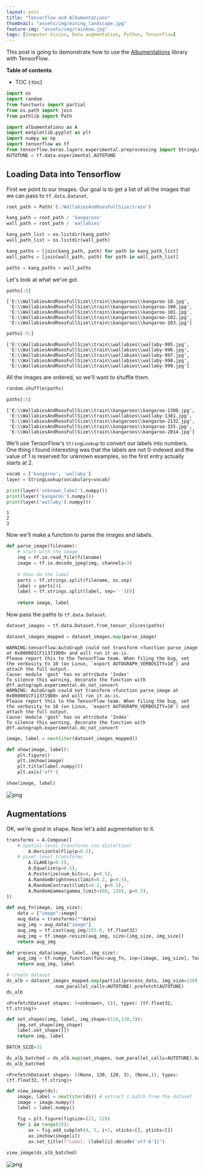 ```yaml
---
layout: post
title: "Tensorflow and Albumentations"
thumbnail: "assets/img/mining_landscape.jpg"
feature-img: "assets/img/rainbow.jpg"
tags: [Computer Vision, Data augmentation, Python, TensorFlow]
---
```


This post is going to demonstrate how to use the [Albumentations](https://albumentations.ai/) library with TensorFlow.

<b>Table of contents</b>
* TOC
{:toc}


```python
import os
import random
from functools import partial
from os.path import join
from pathlib import Path

import albumentations as A
import matplotlib.pyplot as plt
import numpy as np
import tensorflow as tf
from tensorflow.keras.layers.experimental.preprocessing import StringLookup
AUTOTUNE = tf.data.experimental.AUTOTUNE
```

## Loading Data into Tensorflow

First we point to our images. Our goal is to get a list of all the images that we can pass to `tf.data.Dataset`.


```python
root_path = Path('E:/WallabiesAndRoosFullSize/train')
```


```python
kang_path = root_path / 'kangaroos'
wall_path = root_path / 'wallabies'
```


```python
kang_path_list = os.listdir(kang_path)
wall_path_list = os.listdir(wall_path)
```


```python
kang_paths = [join(kang_path, path) for path in kang_path_list]
wall_paths = [join(wall_path, path) for path in wall_path_list]
```


```python
paths = kang_paths + wall_paths
```

Let's look at what we've got


```python
paths[:5]
```




    ['E:\\WallabiesAndRoosFullSize\\train\\kangaroos\\kangaroo-10.jpg',
     'E:\\WallabiesAndRoosFullSize\\train\\kangaroos\\kangaroo-100.jpg',
     'E:\\WallabiesAndRoosFullSize\\train\\kangaroos\\kangaroo-101.jpg',
     'E:\\WallabiesAndRoosFullSize\\train\\kangaroos\\kangaroo-102.jpg',
     'E:\\WallabiesAndRoosFullSize\\train\\kangaroos\\kangaroo-103.jpg']




```python
paths[-5:]
```




    ['E:\\WallabiesAndRoosFullSize\\train\\wallabies\\wallaby-995.jpg',
     'E:\\WallabiesAndRoosFullSize\\train\\wallabies\\wallaby-996.jpg',
     'E:\\WallabiesAndRoosFullSize\\train\\wallabies\\wallaby-997.jpg',
     'E:\\WallabiesAndRoosFullSize\\train\\wallabies\\wallaby-998.jpg',
     'E:\\WallabiesAndRoosFullSize\\train\\wallabies\\wallaby-999.jpg']



All the images are ordered, so we'll want to shuffle them.


```python
random.shuffle(paths)
```


```python
paths[:5]
```




    ['E:\\WallabiesAndRoosFullSize\\train\\kangaroos\\kangaroo-1308.jpg',
     'E:\\WallabiesAndRoosFullSize\\train\\wallabies\\wallaby-1381.jpg',
     'E:\\WallabiesAndRoosFullSize\\train\\kangaroos\\kangaroo-2132.jpg',
     'E:\\WallabiesAndRoosFullSize\\train\\kangaroos\\kangaroo-155.jpg',
     'E:\\WallabiesAndRoosFullSize\\train\\kangaroos\\kangaroo-2014.jpg']



We'll use TensorFlow's `StringLookup` to convert our labels into numbers. One thing I found interesting was that the labels are not 0-indexed and the value of 1 is reserved for unknown examples, so the first entry actually starts at 2.


```python
vocab = ['kangaroo', 'wallaby']
layer = StringLookup(vocabulary=vocab)
```


```python
print(layer('unknown_label').numpy())
print(layer('kangaroo').numpy())
print(layer('wallaby').numpy())
```

    1
    2
    3
    

Now we'll make a function to parse the images and labels.


```python
def parse_image(filename):
    # start with the image
    img = tf.io.read_file(filename)
    image = tf.io.decode_jpeg(img, channels=3)
    
    # then do the label
    parts = tf.strings.split(filename, os.sep)
    label = parts[4]
    label = tf.strings.split(label, sep='-')[0]
        
    return image, label
```

Now pass the paths to `tf.data.Dataset`.


```python
dataset_images = tf.data.Dataset.from_tensor_slices(paths)
```


```python
dataset_images_mapped = dataset_images.map(parse_image)
```

    WARNING:tensorflow:AutoGraph could not transform <function parse_image at 0x000001CF113719D0> and will run it as-is.
    Please report this to the TensorFlow team. When filing the bug, set the verbosity to 10 (on Linux, `export AUTOGRAPH_VERBOSITY=10`) and attach the full output.
    Cause: module 'gast' has no attribute 'Index'
    To silence this warning, decorate the function with @tf.autograph.experimental.do_not_convert
    WARNING: AutoGraph could not transform <function parse_image at 0x000001CF113719D0> and will run it as-is.
    Please report this to the TensorFlow team. When filing the bug, set the verbosity to 10 (on Linux, `export AUTOGRAPH_VERBOSITY=10`) and attach the full output.
    Cause: module 'gast' has no attribute 'Index'
    To silence this warning, decorate the function with @tf.autograph.experimental.do_not_convert
    


```python
image, label = next(iter(dataset_images_mapped))
```


```python
def show(image, label):
    plt.figure()
    plt.imshow(image)
    plt.title(label.numpy())
    plt.axis('off')

show(image, label)
```


    
![png](2020-01-26-Tensorflow-and-Albumentations_files/2020-01-26-Tensorflow-and-Albumentations_26_0.png)
    


## Augmentations

OK, we're good in shape. Now let's add augmentation to it.


```python
transforms = A.Compose([
    # spatial-level transforms (no distortion)
        A.HorizontalFlip(p=0.5),
    # pixel-level transforms
        A.CLAHE(p=0.5),
        A.Equalize(p=0.5),
        A.Posterize(num_bits=4, p=0.5),
        A.RandomBrightness(limit=0.2, p=0.5),
        A.RandomContrast(limit=0.2, p=0.5),
        A.RandomGamma(gamma_limit=(80, 120), p=0.5),
])
```


```python
def aug_fn(image, img_size):
    data = {"image":image}
    aug_data = transforms(**data)
    aug_img = aug_data["image"]
    aug_img = tf.cast(aug_img/255.0, tf.float32)
    aug_img = tf.image.resize(aug_img, size=[img_size, img_size])
    return aug_img
```


```python
def process_data(image, label, img_size):
    aug_img = tf.numpy_function(func=aug_fn, inp=[image, img_size], Tout=tf.float32)
    return aug_img, label
```


```python
# create dataset
ds_alb = dataset_images_mapped.map(partial(process_data, img_size=120),
                  num_parallel_calls=AUTOTUNE).prefetch(AUTOTUNE)
ds_alb
```




    <PrefetchDataset shapes: (<unknown>, ()), types: (tf.float32, tf.string)>




```python
def set_shapes(img, label, img_shape=(120,120,3)):
    img.set_shape(img_shape)
    label.set_shape([])
    return img, label
```


```python
BATCH_SIZE=32
```


```python
ds_alb_batched = ds_alb.map(set_shapes, num_parallel_calls=AUTOTUNE).batch(BATCH_SIZE).prefetch(AUTOTUNE)
ds_alb_batched
```




    <PrefetchDataset shapes: ((None, 120, 120, 3), (None,)), types: (tf.float32, tf.string)>




```python
def view_image(ds):
    image, label = next(iter(ds)) # extract 1 batch from the dataset
    image = image.numpy()
    label = label.numpy()

    fig = plt.figure(figsize=(22, 22))
    for i in range(20):
        ax = fig.add_subplot(4, 5, i+1, xticks=[], yticks=[])
        ax.imshow(image[i])
        ax.set_title(f"Label: {label[i].decode('utf-8')}")
```


```python
view_image(ds_alb_batched)
```


    
![png](2020-01-26-Tensorflow-and-Albumentations_files/2020-01-26-Tensorflow-and-Albumentations_37_0.png)
    



```python

```
